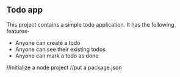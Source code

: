 ## Todo app

This project contains a simple todo application.
It has the following features-

- Anyone can create a todo
- Anyone can see their existing todos
- Anyone can mark a todo as done

//initialize a node project
//put a package.json
